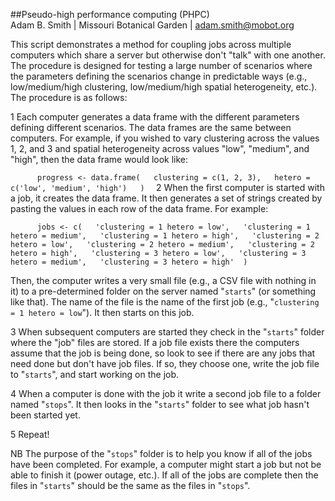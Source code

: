 ##Pseudo-high performance computing (PHPC)  
Adam B. Smith | Missouri Botanical Garden | adam.smith@mobot.org

This script demonstrates a method for coupling jobs across multiple computers which share a server but otherwise don't "talk" with one another. The procedure is designed for testing a large number of scenarios where the parameters defining the scenarios change in predictable ways (e.g., low/medium/high clustering, low/medium/high spatial heterogeneity, etc.). The procedure is as follows:

1 Each computer generates a data frame with the different parameters defining different scenarios. The data frames are the same between computers. For example, if you wished to vary clustering across the values 1, 2, and 3 and spatial heterogeneity across values "low", "medium", and "high", then the data frame would look like:

`		progress <- data.frame(  
			clustering = c(1, 2, 3),  
			hetero = c('low', 'medium', 'high')  
		)  
`
2 When the first computer is started with a job, it creates the data frame. It then generates a set of strings created by pasting the values in each row of the data frame. For example:

`		jobs <- c(  
			'clustering = 1 hetero = low',  
			'clustering = 1 hetero = medium',  
			'clustering = 1 hetero = high',  
			'clustering = 2 hetero = low',  
			'clustering = 2 hetero = medium',  
			'clustering = 2 hetero = high',  
			'clustering = 3 hetero = low',  
			'clustering = 3 hetero = medium',  
			'clustering = 3 hetero = high' 
		)
`

Then, the computer writes a very small file (e.g., a CSV file with nothing in it) to a pre-determined folder on the server named "`starts`" (or something like that). The name of the file is the name of the first job (e.g., "`clustering = 1 hetero = low`"). It then starts on this job.

3 When subsequent computers are started they check in the "`starts`" folder where the "job" files are stored. If a job file exists there the computers assume that the job is being done, so look to see if there are any jobs that need done but don't have job files. If so, they choose one, write the job file to "`starts`", and start working on the job.

4 When a computer is done with the job it write a second job file to a folder named "`stops`". It then looks in the "`starts`" folder to see what job hasn't been started yet.

5 Repeat!

NB The purpose of the "`stops`" folder is to help you know if all of the jobs have been completed. For example, a computer might start a job but not be able to finish it (power outage, etc.). If all of the jobs are complete then the files in "`starts`" should be the same as the files in "`stops`".
